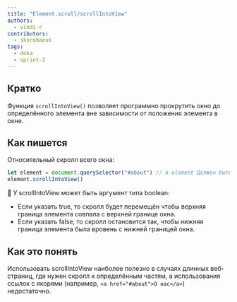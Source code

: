 ```yaml
---
title: "Element.scroll/scrollIntoView"
authors:
  - vindi-r
contributors:
  - skorobaeus
tags:
  - doka
  - sprint-2
---
```


## Кратко

Функция `scrollIntoView()` позволяет программно прокрутить окно до определённого элемента вне зависимости от положения элемента в окне.

## Как пишется

Относительный скролл всего окна:

```js
let element = document.querySelector("#about") // в element Должен быть любой DOM элемент на странице
element.scrollIntoView()
```

🤖 У scrollIntoView может быть аргумент типа boolean:

- Если указать true, то скролл будет перемещён чтобы верхняя граница элемента совпала с верхней границе окна.
- Если указать false, то скролл остановится так, чтобы нижняя граница элемента была вровень с нижней границей окна.

## Как это понять

Использовать scrollIntoView наиболее полезно в случаях длинных веб-страниц, где нужен скролл к определённым частям, а использования ссылок с якорями (например, `<a href="#about">О нас</a>`) недостаточно.
